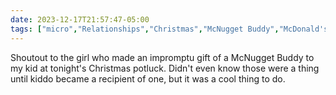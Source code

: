 ```yaml
---
date: 2023-12-17T21:57:47-05:00
tags: ["micro","Relationships","Christmas","McNugget Buddy","McDonald's"]
---
```

Shoutout to the girl who made an impromptu gift of a McNugget Buddy to my kid at tonight's Christmas potluck. Didn't even know those were a thing until kiddo became a recipient of one, but it was a cool thing to do.